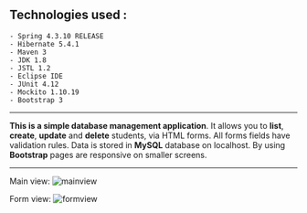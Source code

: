 ## Technologies used :
    - Spring 4.3.10 RELEASE
    - Hibernate 5.4.1
    - Maven 3
    - JDK 1.8
    - JSTL 1.2
    - Eclipse IDE
    - JUnit 4.12
    - Mockito 1.10.19
    - Bootstrap 3
___    
**This is a simple database management application**. It allows you to **list**, **create**, **update** and **delete** students, via HTML forms. 
All forms fields have validation rules. Data is stored in **MySQL** database on localhost. 
By using **Bootstrap** pages are responsive on smaller screens.
___

  Main view:
![mainview](https://user-images.githubusercontent.com/26882113/30910942-fd0a1818-a386-11e7-90c9-148038a001c4.JPG)

  Form view:
![formview](https://user-images.githubusercontent.com/26882113/30911010-3a283662-a387-11e7-8093-9ada135b3ac4.JPG)
